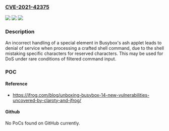 ### [CVE-2021-42375](https://cve.mitre.org/cgi-bin/cvename.cgi?name=CVE-2021-42375)
![](https://img.shields.io/static/v1?label=Product&message=busybox&color=blue)
![](https://img.shields.io/static/v1?label=Version&message=%3C%201.34.0%20&color=brighgreen)
![](https://img.shields.io/static/v1?label=Vulnerability&message=CWE-159&color=brighgreen)

### Description

An incorrect handling of a special element in Busybox's ash applet leads to denial of service when processing a crafted shell command, due to the shell mistaking specific characters for reserved characters. This may be used for DoS under rare conditions of filtered command input.

### POC

#### Reference
- https://jfrog.com/blog/unboxing-busybox-14-new-vulnerabilities-uncovered-by-claroty-and-jfrog/

#### Github
No PoCs found on GitHub currently.

